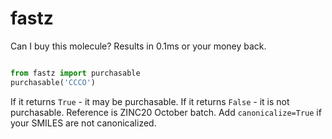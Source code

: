 # fastz

Can I buy this molecule? Results in 0.1ms or your money back.

```py

from fastz import purchasable
purchasable('CCCO')

```

If it returns `True` - it may be purchasable. If it returns `False` - it is not purchasable. Reference is ZINC20 October batch. Add `canonicalize=True` if your SMILES are not canonicalized.